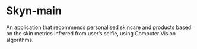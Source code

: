 # Skyn-main
An application that recommends personalised skincare and products based on the skin metrics inferred from user’s selfie, using Computer Vision algorithms.
